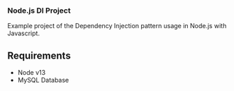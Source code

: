 ### Node.js DI Project
Example project of the Dependency Injection pattern usage in Node.js with Javascript.

## Requirements
- Node v13
- MySQL Database